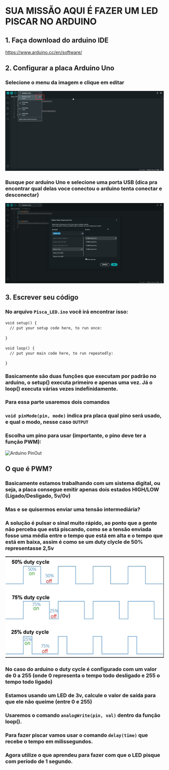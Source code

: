 # SUA MISSÃO AQUI É FAZER UM LED PISCAR NO ARDUINO
## 1. Faça download do arduino IDE
https://www.arduino.cc/en/software/

## 2. Configurar a placa Arduino Uno
### Selecione o menu da imagem e clique em editar
![menu](./menu.png)
### Busque por arduino Uno e selecione uma porta USB (dica pra encontrar qual delas voce conectou o arduino tenta conectar e desconectar)
![selecionar](./selecionar.png)
## 3. Escrever seu código
### No arquivo `Pisca_LED.ino` você irá encontrar isso:
```
void setup() {
  // put your setup code here, to run once:

}

void loop() {
  // put your main code here, to run repeatedly:

}
``` 

### Basicamente são duas funções que executam por padrão no arduino, o setup() executa primeiro e apenas uma vez. Já o loop() executa várias vezes indefinidamente.

### Para essa parte usaremos dois comandos
### `void pinMode(pin, mode)` indica pra placa qual pino será usado, e qual o modo, nesse caso `OUTPUT` 

### Escolha um pino para usar (importante, o pino deve ter a função PWM):
![Arduino PinOut](https://components101.com/sites/default/files/component_pin/Arduino-UNO-Parts-Marking.jpg)

## O que é PWM?
### Basicamente estamos trabalhando com um sistema digital, ou seja, a placa consegue emitir apenas dois estados HIGH/LOW (Ligado/Desligado, 5v/0v)
### Mas e se quisermos enviar uma tensão intermediária?
### A solução é pulsar o sinal muito rápido, ao ponto que a gente não perceba que está piscando, como se a tensão enviada fosse uma média entre o tempo que está em alta e o tempo que está em baixa, assim é como se um duty clycle de 50% representasse 2,5v
![PWM](./PWM.png)

### No caso do arduino o duty cycle é configurado com um valor de 0 a 255 (onde 0 representa o tempo todo desligado e 255 o tempo todo ligado)

### Estamos usando um LED de 3v, calcule o valor de saída para que ele não queime (entre 0 e 255)

### Usaremos o comando `analogWrite(pin, val)` dentro da função loop().

### Para fazer piscar vamos usar o comando `delay(time)` que recebe o tempo em milissegundos.

### Agora utilize o que aprendeu para fazer com que o LED pisque com período de 1 segundo.

